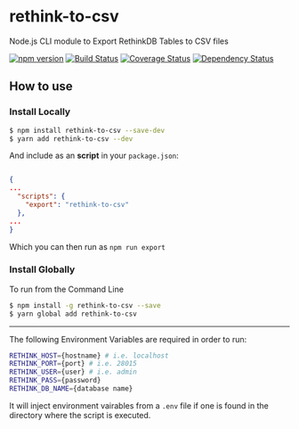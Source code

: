 # rethink-to-csv
Node.js CLI module to Export RethinkDB Tables to CSV files

[![npm version](https://badge.fury.io/js/rethink-to-csv.svg)](https://badge.fury.io/js/rethink-to-csv)
[![Build Status](https://travis-ci.org/grailian/rethink-to-csv.svg?branch=master)](https://travis-ci.org/grailian/rethink-to-csv)
[![Coverage Status](https://coveralls.io/repos/github/grailian/rethink-to-csv/badge.svg?branch=master)](https://coveralls.io/github/grailian/rethink-to-csv?branch=master)
[![Dependency Status](https://david-dm.org/grailian/rethink-to-csv/status.svg)](https://david-dm.org/grailian/rethink-to-csv)

## How to use

### Install Locally

```bash
$ npm install rethink-to-csv --save-dev
$ yarn add rethink-to-csv --dev 
```
And include as an **script** in your `package.json`:
```json

{
...
  "scripts": {
    "export": "rethink-to-csv"
  },
...
}
```
Which you can then run as `npm run export`

### Install Globally
To run from the Command Line

```bash
$ npm install -g rethink-to-csv --save
$ yarn global add rethink-to-csv
```

---

The following Environment Variables are required in order to run:

```bash
RETHINK_HOST={hostname} # i.e. localhost
RETHINK_PORT={port} # i.e. 28015
RETHINK_USER={user} # i.e. admin
RETHINK_PASS={password}
RETHINK_DB_NAME={database name}
```

It will inject environment vairables from a `.env` file if one is found in the directory where the script is executed.
